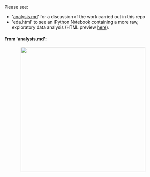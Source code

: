 Please see:

- '[analysis.md](https://github.com/christopherjamesryan/social-media-impact-analysis/blob/master/analysis.md)' for a discussion of the work carried out in this repo
- 'eda.html' to see an iPython Notebook containing a more raw, exploratory data analysis (HTML preview [here](http://htmlpreview.github.io/?https://github.com/christopherjamesryan/social-media-impact-analysis/blob/master/eda.html)).

<p></p>

#### From 'analysis.md':

<p align="center">
  <img src="https://raw.githubusercontent.com/christopherjamesryan/social-media-impact-analysis/master/sq_stackedbar_morethan5retweets_quantiles.png"  width=400/>
</p>